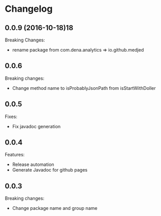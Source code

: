 # Changelog

## 0.0.9 (2016-10-18)18

Breaking Changes:

* rename package from com.dena.analytics => io.github.medjed

## 0.0.6

Breaking changes:

* Change method name to isProbablyJsonPath from isStartWithDoller

## 0.0.5

Fixes:

* Fix javadoc generation

## 0.0.4

Features:

* Release automation
* Generate Javadoc for github pages

## 0.0.3

Breaking changes:

* Change package name and group name
